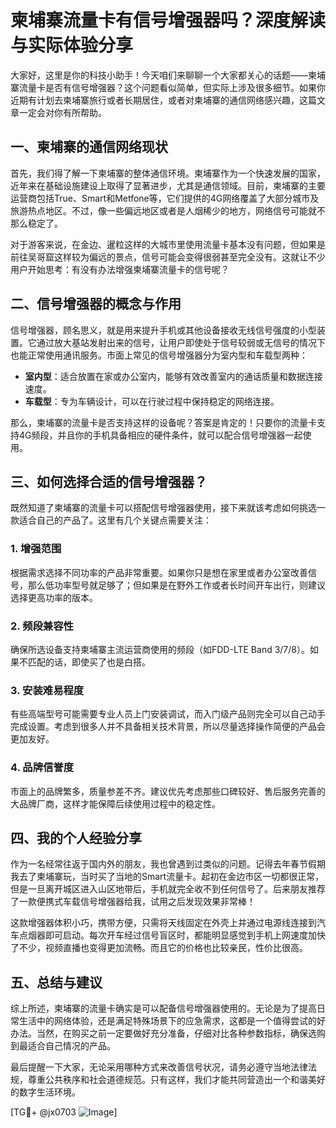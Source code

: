 # 柬埔寨流量卡有信号增强器吗？深度解读与实际体验分享

大家好，这里是你的科技小助手！今天咱们来聊聊一个大家都关心的话题——柬埔寨流量卡是否有信号增强器？这个问题看似简单，但实际上涉及很多细节。如果你近期有计划去柬埔寨旅行或者长期居住，或者对柬埔寨的通信网络感兴趣，这篇文章一定会对你有所帮助。

## 一、柬埔寨的通信网络现状

首先，我们得了解一下柬埔寨的整体通信环境。柬埔寨作为一个快速发展的国家，近年来在基础设施建设上取得了显著进步，尤其是通信领域。目前，柬埔寨的主要运营商包括True、Smart和Metfone等，它们提供的4G网络覆盖了大部分城市及旅游热点地区。不过，像一些偏远地区或者是人烟稀少的地方，网络信号可能就不那么稳定了。

对于游客来说，在金边、暹粒这样的大城市里使用流量卡基本没有问题，但如果是前往吴哥窟这样较为偏远的景点，信号可能会变得很弱甚至完全没有。这就让不少用户开始思考：有没有办法增强柬埔寨流量卡的信号呢？

## 二、信号增强器的概念与作用

信号增强器，顾名思义，就是用来提升手机或其他设备接收无线信号强度的小型装置。它通过放大基站发射出来的信号，让用户即使处于信号较弱或无信号的情况下也能正常使用通讯服务。市面上常见的信号增强器分为室内型和车载型两种：

- **室内型**：适合放置在家或办公室内，能够有效改善室内的通话质量和数据连接速度。
- **车载型**：专为车辆设计，可以在行驶过程中保持稳定的网络连接。

那么，柬埔寨的流量卡是否支持这样的设备呢？答案是肯定的！只要你的流量卡支持4G频段，并且你的手机具备相应的硬件条件，就可以配合信号增强器一起使用。

## 三、如何选择合适的信号增强器？

既然知道了柬埔寨的流量卡可以搭配信号增强器使用，接下来就该考虑如何挑选一款适合自己的产品了。这里有几个关键点需要关注：

### 1. 增强范围
根据需求选择不同功率的产品非常重要。如果你只是想在家里或者办公室改善信号，那么低功率型号就足够了；但如果是在野外工作或者长时间开车出行，则建议选择更高功率的版本。

### 2. 频段兼容性
确保所选设备支持柬埔寨主流运营商使用的频段（如FDD-LTE Band 3/7/8）。如果不匹配的话，即使买了也是白搭。

### 3. 安装难易程度
有些高端型号可能需要专业人员上门安装调试，而入门级产品则完全可以自己动手完成设置。考虑到很多人并不具备相关技术背景，所以尽量选择操作简便的产品会更加友好。

### 4. 品牌信誉度
市面上的品牌繁多，质量参差不齐。建议优先考虑那些口碑较好、售后服务完善的大品牌厂商，这样才能保障后续使用过程中的稳定性。

## 四、我的个人经验分享

作为一名经常往返于国内外的朋友，我也曾遇到过类似的问题。记得去年春节假期我去了柬埔寨玩，当时买了当地的Smart流量卡。起初在金边市区一切都很正常，但是一旦离开城区进入山区地带后，手机就完全收不到任何信号了。后来朋友推荐了一款便携式车载信号增强器给我，试用之后发现效果非常棒！

这款增强器体积小巧，携带方便，只需将天线固定在外壳上并通过电源线连接到汽车点烟器即可启动。每次开车经过信号盲区时，都能明显感觉到手机上网速度加快了不少，视频直播也变得更加流畅。而且它的价格也比较亲民，性价比很高。

## 五、总结与建议

综上所述，柬埔寨的流量卡确实是可以配备信号增强器使用的。无论是为了提高日常生活中的网络体验，还是满足特殊场景下的应急需求，这都是一个值得尝试的好办法。当然，在购买之前一定要做好充分准备，仔细对比各种参数指标，确保选购到最适合自己情况的产品。

最后提醒一下大家，无论采用哪种方式来改善信号状况，请务必遵守当地法律法规，尊重公共秩序和社会道德规范。只有这样，我们才能共同营造出一个和谐美好的数字生活环境。

[TG💪+ @jx0703 ![Image](https://github.com/user-attachments/assets/dbca1d08-cadb-493c-b0ec-ad6f7a83f270)]